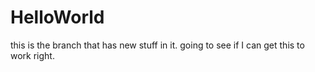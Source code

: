 # HelloWorld

this is the branch that has new stuff in it. going to see if I can get this to work right.